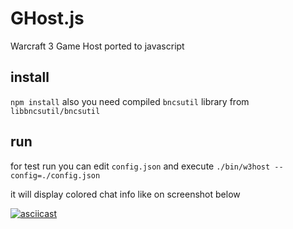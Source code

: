 # GHost.js
Warcraft 3 Game Host ported to javascript

## install
`npm install`
also you need compiled `bncsutil` library from `libbncsutil/bncsutil`

## run
for test run you can edit `config.json` and execute `./bin/w3host --config=./config.json`

it will display colored chat info like on screenshot below

[![asciicast](https://asciinema.org/a/7t05sycwpg22gdla5vsyslh5h.png)](https://asciinema.org/a/7t05sycwpg22gdla5vsyslh5h)
